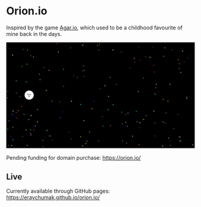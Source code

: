 # Orion.io

Inspired by the game [Agar.io](https://agar.io/), which used to be a childhood favourite of mine back in the days.

![Desktop screenshot](./screenshots/gameplay.png)

Pending funding for domain purchase: https://orion.io/

## Live
Currently available through GitHub pages: https://eraychumak.github.io/orion.io/
